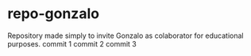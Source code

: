 # repo-gonzalo
Repository made simply to invite Gonzalo as colaborator for educational purposes.
commit 1
commit 2
commit 3
